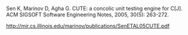 Sen K, Marinov D, Agha G. CUTE: a concolic unit testing engine for C[J]. ACM SIGSOFT Software Engineering Notes, 2005, 30(5): 263-272.

http://mir.cs.illinois.edu/marinov/publications/SenETAL05CUTE.pdf

